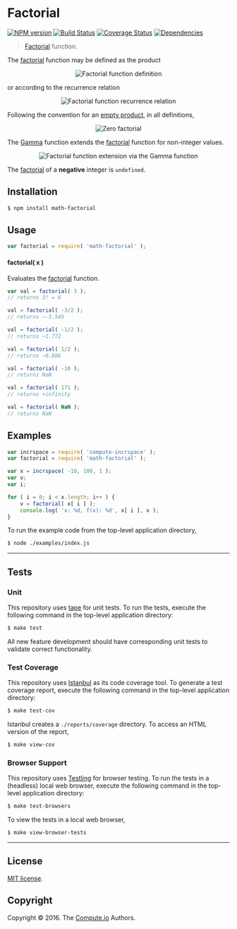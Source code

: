 Factorial
===
[![NPM version][npm-image]][npm-url] [![Build Status][build-image]][build-url] [![Coverage Status][coverage-image]][coverage-url] [![Dependencies][dependencies-image]][dependencies-url]

> [Factorial][factorial-function] function.

The [factorial][factorial-function] function may be defined as the product

<div class="equation" align="center" data-raw-text="n! = \prod_{k=1}^n k" data-equation="eq:factorial_function">
	<img src="https://cdn.rawgit.com/math-io/factorial/87f777e5d721ed922fc1176aea23f94f043922d2/docs/img/product.svg" alt="Factorial function definition">
	<br>
</div>

or according to the recurrence relation

<div class="equation" align="center" data-raw-text="n! = \begin{cases}1 &amp; \textrm{if } n = 0,\\(n-1)! \times n &amp; \textrm{if } n > 1\end{cases}" data-equation="eq:factorial_recurrence_relation">
	<img src="https://cdn.rawgit.com/math-io/factorial/87f777e5d721ed922fc1176aea23f94f043922d2/docs/img/recurrence_relation.svg" alt="Factorial function recurrence relation">
	<br>
</div>

Following the convention for an [empty product][empty-product], in all definitions, 

<div class="equation" align="center" data-raw-text="0! = 1" data-equation="eq:zero_factorial">
	<img src="https://cdn.rawgit.com/math-io/factorial/87f777e5d721ed922fc1176aea23f94f043922d2/docs/img/zero_factorial.svg" alt="Zero factorial">
	<br>
</div>

The [Gamma][gamma-function] function extends the [factorial][factorial-function] function for non-integer values.

<div class="equation" align="center" data-raw-text="n! = \Gamma(n+1)" data-equation="eq:factorial_function_and_gamma">
	<img src="https://cdn.rawgit.com/math-io/factorial/87f777e5d721ed922fc1176aea23f94f043922d2/docs/img/gamma.svg" alt="Factorial function extension via the Gamma function">
	<br>
</div>

The [factorial][factorial-function] of a __negative__ integer is `undefined`.


## Installation

``` bash
$ npm install math-factorial
```


## Usage

``` javascript
var factorial = require( 'math-factorial' );
```


#### factorial( x )

Evaluates the [factorial][factorial-function] function.

``` javascript
var val = factorial( 3 );
// returns 3! = 6

val = factorial( -3/2 );
// returns ~-3.545

val = factorial( -1/2 );
// returns ~1.772

val = factorial( 1/2 );
// returns ~0.886

val = factorial( -10 );
// returns NaN

val = factorial( 171 );
// returns +infinity

val = factorial( NaN );
// returns NaN
```


## Examples

``` javascript
var incrspace = require( 'compute-incrspace' );
var factorial = require( 'math-factorial' );

var x = incrspace( -10, 100, 1 );
var v;
var i;

for ( i = 0; i < x.length; i++ ) {
	v = factorial( x[ i ] );
	console.log( 'x: %d, f(x): %d', x[ i ], v );
}
```

To run the example code from the top-level application directory,

``` bash
$ node ./examples/index.js
```


---
## Tests

### Unit

This repository uses [tape][tape] for unit tests. To run the tests, execute the following command in the top-level application directory:

``` bash
$ make test
```

All new feature development should have corresponding unit tests to validate correct functionality.


### Test Coverage

This repository uses [Istanbul][istanbul] as its code coverage tool. To generate a test coverage report, execute the following command in the top-level application directory:

``` bash
$ make test-cov
```

Istanbul creates a `./reports/coverage` directory. To access an HTML version of the report,

``` bash
$ make view-cov
```


### Browser Support

This repository uses [Testling][testling] for browser testing. To run the tests in a (headless) local web browser, execute the following command in the top-level application directory:

``` bash
$ make test-browsers
```

To view the tests in a local web browser,

``` bash
$ make view-browser-tests
```

<!-- [![browser support][browsers-image]][browsers-url] -->


---
## License

[MIT license](http://opensource.org/licenses/MIT).


## Copyright

Copyright &copy; 2016. The [Compute.io][compute-io] Authors.


[npm-image]: http://img.shields.io/npm/v/math-factorial.svg
[npm-url]: https://npmjs.org/package/math-factorial

[build-image]: http://img.shields.io/travis/math-io/factorial/master.svg
[build-url]: https://travis-ci.org/math-io/factorial

[coverage-image]: https://img.shields.io/codecov/c/github/math-io/factorial/master.svg
[coverage-url]: https://codecov.io/github/math-io/factorial?branch=master

[dependencies-image]: http://img.shields.io/david/math-io/factorial.svg
[dependencies-url]: https://david-dm.org/math-io/factorial

[dev-dependencies-image]: http://img.shields.io/david/dev/math-io/factorial.svg
[dev-dependencies-url]: https://david-dm.org/dev/math-io/factorial

[github-issues-image]: http://img.shields.io/github/issues/math-io/factorial.svg
[github-issues-url]: https://github.com/math-io/factorial/issues

[tape]: https://github.com/substack/tape
[istanbul]: https://github.com/gotwarlost/istanbul
[testling]: https://ci.testling.com

[compute-io]: https://github.com/compute-io/
[gamma-function]: https://github.com/math-io/gamma
[factorial-function]: https://en.wikipedia.org/wiki/Factorial
[empty-product]: https://en.wikipedia.org/wiki/Empty_product
